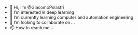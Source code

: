 - 👋 Hi, I’m @GiacomoPolastri
- 👀 I’m interested in deep learning
- 🌱 I’m currently learning computer and automation engineering
- 💞️ I’m looking to collaborate on ...
- 📫 How to reach me ...

<!---
GiacomoPolastri/GiacomoPolastri is a ✨ special ✨ repository because its `README.md` (this file) appears on your GitHub profile.
You can click the Preview link to take a look at your changes.
--->
